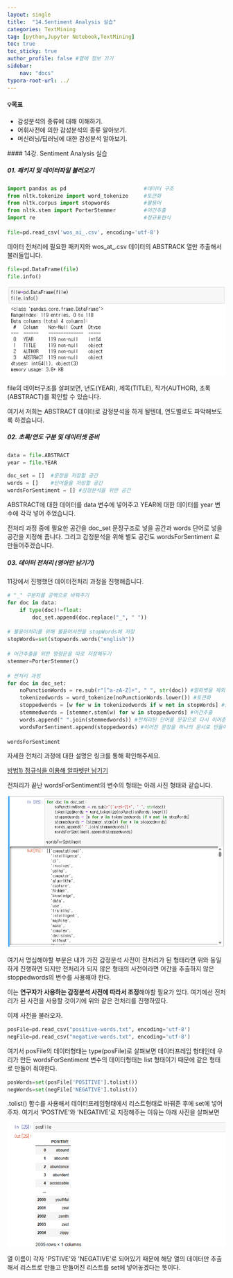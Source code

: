 ```yaml
---
layout: single
title:  "14.Sentiment Analysis 실습"
categories: TextMining
tag: [python,Jupyter Notebook,TextMining]
toc: true
toc_sticky: true
author_profile: false #옆에 정보 끄기
sidebar: 
    nav: "docs"
typora-root-url: ../
---
```


<div class="notice--info">
<h4>💡목표</h4>
<ul>
    <li>감성분석의 종류에 대해 이해하기.</li>
    <li>어휘사전에 의한 감성분석의 종류 알아보기.</li>
    <li>머신러닝/딥러닝에 대한 감성분석 알아보기.</li>
</ul>
</div>
#### 14강. Sentiment Analysis 실습

##### 01. 패키지 및 데이터파일 불러오기

```python
import pandas as pd                         #데이터 구조
from nltk.tokenize import word_tokenize     #토큰화
from nltk.corpus import stopwords           #불용어
from nltk.stem import PorterStemmer         #어간추출
import re                                   #정규표현식

file=pd.read_csv('wos_ai_.csv', encoding='utf-8')
```

데이터 전처리에 필요한 패키지와 wos_at_.csv 데이터의 ABSTRACK 열만 추출해서 불러들입니다.

```python
file=pd.DataFrame(file)
file.info()
```

![image-20230417050641519](/images/image-20230417050641519.png)

file의 데이터구조를 살펴보면, 년도(YEAR), 제목(TITLE), 작가(AUTHOR), 초록(ABSTRACT)를 확인할 수 있습니다.

여기서 저희는 ABSTRACT 데이터로 감정분석을 하게 될텐데, 연도별로도 파악해보도록 하겠습니다.

##### 02. 초록/연도 구분 및 데이터셋 준비

```python
data = file.ABSTRACT
year = file.YEAR
```

```python
doc_set = []  #문장을 저장할 공간
words = []    #단어들을 저장할 공간
wordsForSentiment = [] #감정분석을 위한 공간
```

ABSTRACT에 대한 데이터를 data 변수에 넣어주고 YEAR에 대한 데이터를 year 변수에 각각 넣어 주었습니다.

전처리 과정 중에 필요한 공간을 doc_set 문장구조로 넣을 공간과 words 단어로 넣을 공간을 지정해 줍니다. 그리고 감정분석을 위해 별도 공간도 wordsForSentiment 로 만들어주겠습니다.

##### 03. 데이터 전처리 (영어만 남기기)

11강에서 진행했던 데이터전처리 과정을 진행해줍니다.

```python
# "_" 구분자를 공백으로 바꿔주기
for doc in data:
    if type(doc)!=float:
        doc_set.append(doc.replace("_", " "))

# 불용어처리를 위해 불용어사전을 stopWords에 저장
stopWords=set(stopwords.words("english"))

# 어간추출을 위한 명령문을 따로 저장해두기
stemmer=PorterStemmer()

# 전처리 과정
for doc in doc_set:
    noPunctionWords = re.sub(r"[^a-zA-Z]+", " ", str(doc)) #알파벳을 제외하고 공백처리
    tokenizedwords = word_tokenize(noPunctionWords.lower()) #토큰화
    stoppedwords = [w for w in tokenizedwords if w not in stopWords] #불용어처리
    stemmedwords = [stemmer.stem(w) for w in stoppedwords] #어간추출
    words.append(" ".join(stemmedwords)) #전처리된 단어를 문장으로 다시 이어준다.
    wordsForSentiment.append(stoppedwords) #이어진 문장을 하나의 문서로 만들어줌

wordsForSentiment
```

자세한 전처리 과정에 대한 설명은 링크를 통해 확인해주세요.

[방법1) 정규식을 이용해 알파벳만 남기기](https://songeunhwa.github.io/textmining/11Textmining/#%EB%B0%A9%EB%B2%951-%EC%A0%95%EA%B7%9C%EC%8B%9D%EC%9D%84-%EC%9D%B4%EC%9A%A9%ED%95%B4-%EC%95%8C%ED%8C%8C%EB%B2%B3%EB%A7%8C-%EB%82%A8%EA%B8%B0%EA%B8%B0)

전처리가 끝난 wordsForSentiment의 변수의 형태는 아래 사진 형태와 같습니다.

![image-20230417052524590](/images/image-20230417052524590.png)

여기서 명심해야할 부분은 내가 가진 감정분석 사전이 전처리가 된 형태라면 위와 동일하게 진행하면 되지만 전처리가 되지 않은 형태의 사전이라면 어간을 추출하지 않은 stoppedwords의 변수를 사용해야 한다.

이는 **연구자가 사용하는 감정분석 사전에 따라서 조정**해야할 필요가 있다. 여기에선 전처리가 된 사전을 사용할 것이기에 위와 같은 전처리를 진행하였다.

이제 사전을 불러오자.

```python
posFile=pd.read_csv("positive-words.txt", encoding='utf-8')
negFile=pd.read_csv("negative-words.txt", encoding='utf-8')
```

여기서 posFile의 데이터형태는 type(posFile)로 살펴보면 데이터프레임 형태인데 우리가 만든 wordsForSentiment 변수의 데이터형태는 list 형태이기 때문에 같은 형태로 만들어 줘야한다.

```python
posWords=set(posFile['POSITIVE'].tolist())
negWords=set(negFile['NEGATIVE'].tolist())
```

.tolist() 함수를 사용해서 데이터프레임형태에서 리스트형태로 바꿔준 후에 set에 넣어주자. 여기서 'POSTIVE'와 'NEGATIVE'로 지정해주는 이유는 아래 사진을 살펴보면

![image-20230417055630762](/images/image-20230417055630762.png)

열 이름이 각자 'PSTIVE'와 'NEGATIVE'로 되어있기 때문에 해당 열의 데이터만 추출해서 리스트로 만들고 만들어진 리스트를 set에 넣어놓겠다는 뜻이다.
